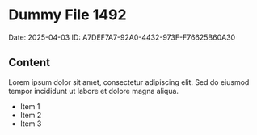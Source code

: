 # Dummy File 1492

Date: 2025-04-03
ID: A7DEF7A7-92A0-4432-973F-F76625B60A30

## Content

Lorem ipsum dolor sit amet, consectetur adipiscing elit.
Sed do eiusmod tempor incididunt ut labore et dolore magna aliqua.

* Item 1
* Item 2
* Item 3

